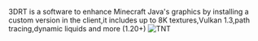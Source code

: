 3DRT is a software to enhance Minecraft Java's graphics by installing a custom version in the client,it includes up to 8K textures,Vulkan 1.3,path tracing,dynamic liquids and more (1.20+)
![TNT](https://github.com/user-attachments/assets/6cd6c274-e94c-4f29-91f5-17b47d9158ed)
